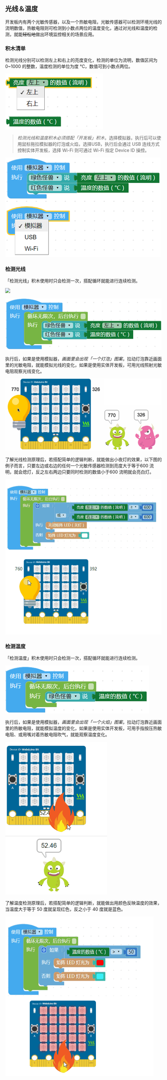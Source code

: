 ## 光线＆温度

开发板内有两个光敏传感器，以及一个热敏电阻，光敏传感器可以检测环境光线的流明数值，热敏电阻则可检测到小数点两位的温度变化，通过对光线和温度的检测，就能~~轻松地~~做出环境监控相关的场景应用。

### 积木清单

检测光线分别可以检测左上和右上的亮度变化，检测的单位为流明，数值区间为 0~1000 的整数，温度检测的单位为度 ℃，数值可到小数点两位。

![](photocell-thermistor/upload_67a10398c136bfeed9a746d768e4f45a.png)

> *检测光线和温度积木必须搭配「开发板」积木*，选择模拟器，执行后可以使用鼠标拖拉模拟器的灯泡或火焰，选择USB，执行后会通过 USB 连线方式控制实体开发板，选择 Wi-Fi 则可通过 Wi-Fi 指定 Device ID 操控。

![](photocell-thermistor/upload_1715ac062f8e311ec52e5f0138674042.png)

### 检测光线

「检测光线」积木使用时只会检测一次，搭配循环就能进行连续检测。

![](photocell-thermistor/upload_9586c259e986161dc0f90e80ba0b5822.gif)

![](photocell-thermistor/upload_0be0e23afc298517fc1d3c103908efa5.png)

执行后，如果是使用模拟器，*画面里会出现「一个灯泡」图案*，拉动灯泡靠近画面里的光敏电阻，就能模拟光线的变化，如果是使用实体开发板，可用光线照射光敏电阻观察光线变化。

![](photocell-thermistor/photocell-thermistor-03.gif)

了解光线检测原理后，若搭配简单的逻辑判断，就能做出小夜灯的效果，以下图的例子而言，只要左边或右边的任何一个光敏传感器检测到亮度大于等于600 流明，就会熄灯，反之左右两边只要同时检测的数值小于600 流明就会亮白灯。

![](photocell-thermistor/upload_d0f3308a6f71417b07c312d0429679f1.gif)

### 检测温度

「检测温度」积木使用时只会检测一次，搭配循环就能进行连续检测。

![](photocell-thermistor/upload_d198ba23a25ac94a4765d49bcffad040.png)

执行后，如果是使用模拟器，*画面里会出现「一个火焰」图案*，拉动灯泡靠近画面里的热敏电阻，就能模拟温度的变化，如果是使用实体开发板，可用手指按压热敏电阻、或用嘴对着热敏电阻吹气，就能观察温度变化。

![](photocell-thermistor/upload_dfdc520d3406cdfc8e0a8f0a5047b29b.gif)

了解温度检测原理后，若搭配简单的逻辑判断，就能做出用颜色反映温度的效果，当温度大于等于 50 度就呈现红色，反之小于 40 度就是蓝色。

![](photocell-thermistor/upload_08ab033663e27f5b4224f9244860c3d3.gif)
